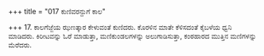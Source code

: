 +++
title = "017 ಕುಣಿವರನ್ದುಗೆ ಕಾಲ"

+++
17. ಕಾಲಗೆಜ್ಜೆಯ ಝಣತ್ಕಾರ ಕೇಳುವಂತೆ ಕುಣಿದರು. ಕೊರಳಿನ ಮಾತೇ ಕೆಳಿಸದಂತೆ ಕೈಬಳೆಯ ಧ್ವನಿ ಮಾಡಿದರು. ಕಿರೀಟವನ್ನು ಓರೆ ಮಾಡುತ್ತಾ,  ಮಣಿಕುಂಡಲಗಳನ್ನು ಅಲುಗಾಡಿಸುತ್ತಾ,  ಕಂಠಹಾರದ ಮುತ್ತಿನ ಮಣಿಗಳನ್ನು  ಮೆರೆದರು.